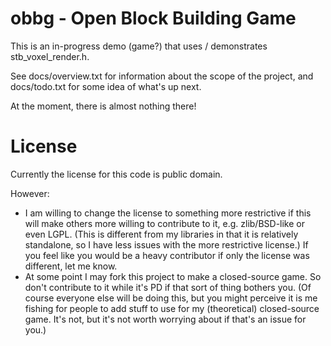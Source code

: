 # obbg - Open Block Building Game

This is an in-progress demo (game?) that uses / demonstrates
stb_voxel_render.h.

See docs/overview.txt for information about the scope
of the project, and docs/todo.txt for some idea of
what's up next.

At the moment, there is almost nothing there!

# License

Currently the license for this code is public domain.

However:
* I am willing to change the license to something
more restrictive if this will make others more willing
to contribute to it, e.g. zlib/BSD-like or even LGPL.
(This is different from my libraries in that it is
relatively standalone, so I have less issues with the
more restrictive license.) If you feel like you would
be a heavy contributor if only the license was different,
let me know.
* At some point I may fork this project to make a
closed-source game. So don't contribute to it while
it's PD if that sort of thing bothers you. (Of course
everyone else will be doing this, but you might perceive
it is me fishing for people to add stuff to use for my
(theoretical) closed-source game. It's not, but it's
not worth worrying about if that's an issue for you.)

